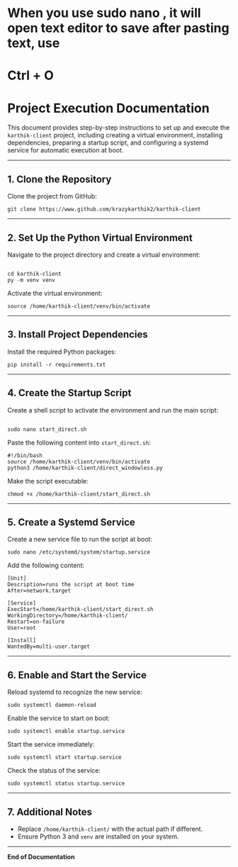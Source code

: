 # When you use sudo nano , it will open text editor to save after pasting text, use 
# Ctrl + O

# Project Execution Documentation

This document provides step-by-step instructions to set up and execute the `karthik-client` project, including creating a virtual environment, installing dependencies, preparing a startup script, and configuring a systemd service for automatic execution at boot.

---

## 1. Clone the Repository

Clone the project from GitHub:
```
git clone https://www.github.com/krazykarthik2/karthik-client
```

---

## 2. Set Up the Python Virtual Environment

Navigate to the project directory and create a virtual environment:
```

cd karthik-client
py -m venv venv
```


Activate the virtual environment:
```
source /home/karthik-client/venv/bin/activate
```


---

## 3. Install Project Dependencies

Install the required Python packages:
```
pip install -r requirements.txt
```


---

## 4. Create the Startup Script

Create a shell script to activate the environment and run the main script:
```

sudo nano start_direct.sh
```

Paste the following content into `start_direct.sh`:
```
#!/bin/bash
source /home/karthik-client/venv/bin/activate
python3 /home/karthik-client/direct_windowless.py
```
Make the script executable:

```
chmod +x /home/karthik-client/start_direct.sh
```

---

## 5. Create a Systemd Service

Create a new service file to run the script at boot:
```
sudo nano /etc/systemd/system/startup.service
```


Add the following content:
```
[Unit]
Description=runs the script at boot time
After=network.target

[Service]
ExecStart=/home/karthik-client/start_direct.sh
WorkingDirectory=/home/karthik-client/
Restart=on-failure
User=root

[Install]
WantedBy=multi-user.target
```

---

## 6. Enable and Start the Service

Reload systemd to recognize the new service:
```
sudo systemctl daemon-reload
```


Enable the service to start on boot:
```
sudo systemctl enable startup.service
```


Start the service immediately:
```
sudo systemctl start startup.service
```


Check the status of the service:
```
sudo systemctl status startup.service
```


---

## 7. Additional Notes

- Replace `/home/karthik-client/` with the actual path if different.
- Ensure Python 3 and `venv` are installed on your system.

---

**End of Documentation**
